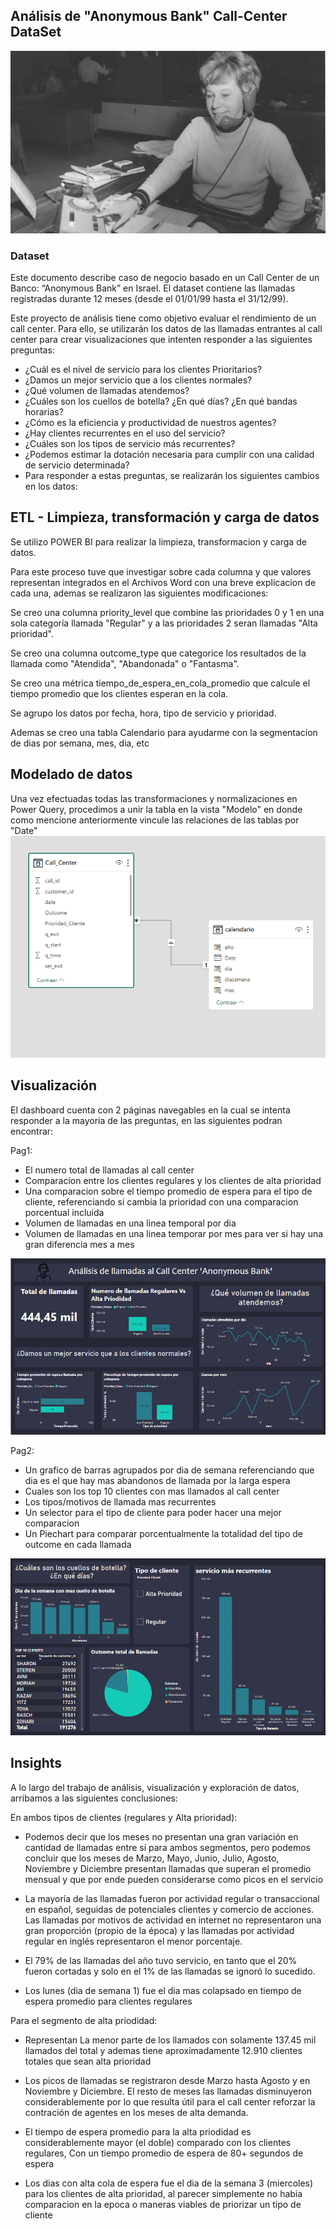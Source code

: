 ## Análisis de "Anonymous Bank" Call-Center DataSet

![Alt text](foto3.jpg)

### Dataset
Este documento describe caso de negocio basado en un Call Center de un Banco: “Anonymous Bank” en Israel. El dataset contiene las llamadas registradas durante 12 meses (desde el 01/01/99 hasta el 31/12/99).

Este proyecto de análisis tiene como objetivo evaluar el rendimiento de un call center. Para ello, se utilizarán los datos de las llamadas entrantes al call center para crear visualizaciones que intenten responder a las siguientes preguntas:

- ¿Cuál es el nivel de servicio para los clientes Prioritarios?
- ¿Damos un mejor servicio que a los clientes normales?
- ¿Qué volumen de llamadas atendemos?
- ¿Cuáles son los cuellos de botella? ¿En qué días? ¿En qué bandas horarias?
- ¿Cómo es la eficiencia y productividad de nuestros agentes?
- ¿Hay clientes recurrentes en el uso del servicio?
- ¿Cuáles son los tipos de servicio más recurrentes?
- ¿Podemos estimar la dotación necesaria para cumplir con una calidad de servicio determinada?
- Para responder a estas preguntas, se realizarán los siguientes cambios en los datos:

## ETL - Limpieza, transformación y carga de datos

Se utilizo POWER BI para realizar la limpieza, transformacion y carga de datos.

Para este proceso tuve que investigar sobre cada columna y que valores representan integrados en el Archivos Word con una  breve explicacion de cada una, ademas se realizaron las siguientes modificaciones:

Se creo una columna priority_level que combine las prioridades 0 y 1 en una sola categoría llamada "Regular" y a las prioridades 2 seran llamadas "Alta prioridad".

Se creo una columna outcome_type que categorice los resultados de la llamada como "Atendida", "Abandonada" o "Fantasma".

Se creo una métrica tiempo_de_espera_en_cola_promedio que calcule el tiempo promedio que los clientes esperan en la cola.

Se agrupo los datos por fecha, hora, tipo de servicio y prioridad.

Ademas se creo una tabla Calendario para ayudarme con la segmentacion de dias por semana, mes, dia, etc


## Modelado de datos
Una vez efectuadas todas las transformaciones y normalizaciones en Power Query, procedimos a unir la tabla en la vista "Modelo" en donde como mencione anteriormente vincule las relaciones de las tablas por "Date"
![Alt text](link.png)


## Visualización
El dashboard cuenta con 2 páginas navegables en la cual se intenta responder a la mayoria de las preguntas, en las siguientes podran encontrar:


Pag1:
- El numero total de llamadas al call center
- Comparacion entre los clientes regulares y los clientes de alta prioridad
- Una comparacion sobre el tiempo promedio de espera para el tipo de cliente, referenciando si cambia la prioridad con una comparacion porcentual incluida
- Volumen de llamadas en una linea temporal por dia
- Volumen de llamadas en una linea temporar por mes para ver si hay una  gran diferencia mes a mes

![fotiña](foto1.png)


Pag2:
- Un grafico de barras agrupados por dia de semana referenciando que dia es el que hay mas abandonos de llamada por la larga espera
- Cuales son los top 10 clientes con mas llamados al call center
- Los tipos/motivos de llamada mas recurrentes
- Un selector para el tipo de cliente para poder hacer una mejor comparacion
- Un Piechart para comparar porcentualmente la totalidad del tipo de outcome en cada llamada


![fot](foto2.png)



## Insights

A lo largo del trabajo de análisis, visualización y exploración de datos, arribamos a las siguientes conclusiones:

En ambos tipos de clientes (regulares  y Alta prioridad):

- Podemos decir que los meses no presentan una gran variación en cantidad de llamadas entre sí para ambos segmentos, pero podemos concluir que los meses de Marzo, Mayo, Junio, Julio, Agosto, Noviembre y Diciembre presentan llamadas que superan el promedio mensual y que por ende pueden considerarse como picos en el servicio

- La mayoría de las llamadas fueron por actividad regular o transaccional en español, seguidas de potenciales clientes y comercio de acciones. Las llamadas por motivos de actividad en internet no representaron una gran proporción (propio de la época) y las llamadas por actividad regular en inglés representaron el menor porcentaje.

- El 79% de las llamadas del año tuvo servicio, en tanto que el 20% fueron cortadas y solo en el 1% de las llamadas se ignoró lo sucedido.

- Los lunes (dia de semana 1) fue el dia mas colapsado en tiempo de espera promedio para clientes regulares

Para el segmento de alta priodidad:

- Representan La menor parte de los llamados con solamente 137.45 mil llamados del total y ademas tiene aproximadamente 12.910 clientes totales que sean alta prioridad

- Los picos de llamadas se registraron desde Marzo hasta Agosto y en Noviembre y Diciembre. El resto de meses las llamadas disminuyeron considerablemente por lo que resulta útil para el call center reforzar la contración de agentes en los meses de alta demanda.

- El tiempo de espera promedio para la alta priodidad es considerablemente mayor (el doble) comparado con los clientes regulares, Con un  tiempo promedio de espera de 80+ segundos de espera

- Los dias con alta cola de espera fue el dia de la semana 3 (miercoles) para los clientes de alta prioridad, al parecer simplemente no habia comparacion en la epoca o maneras viables de priorizar un tipo de cliente

